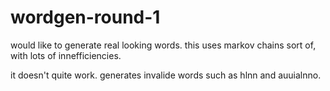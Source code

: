 wordgen-round-1
===============

would like to generate real looking words.  this uses markov chains sort of, with lots of innefficiencies.  

it doesn't quite work.  generates invalide words such as hlnn and auuialnno.
